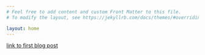 ```yaml
---
# Feel free to add content and custom Front Matter to this file.
# To modify the layout, see https://jekyllrb.com/docs/themes/#overriding-theme-defaults

layout: home
---
```

[link to first blog post](./_posts/2020-06-30-welcome-to-jekyll.markdown)

